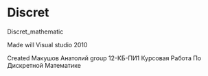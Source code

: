 Discret
=======

Discret_mathematic

Made will Visual studio 2010

Created Макушов Анатолий 
group 12-КБ-ПИ1
Курсовая Работа По Дискретной Математике
